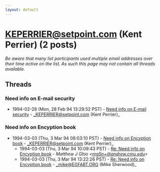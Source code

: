 ```yaml
---
layout: default
---
```


# KEPERRIER@setpoint.com (Kent Perrier) (2 posts)

_Be aware that many list participants used multiple email addresses over their time active on the list. As such this page may not contain all threads available._

## Threads

### Need info on E-mail security
+ 1994-02-28 (Mon, 28 Feb 94 13:29:52 PST) - [Need info on E-mail security](/archive/1994/02/d6854081c8eca4c4a68c9fa3541a58805e252df338a92d700594a69e90953921) - _KEPERRIER@setpoint.com (Kent Perrier)_

### Need info on Encyption book
+ 1994-03-03 (Thu, 3 Mar 94 08:03:10 PST) - [Need info on Encyption book](/archive/1994/03/6e276c0b7f6acf59b192cef0ff3464bff1d448c269149669f902486e3f1c2ac6) - _KEPERRIER@setpoint.com (Kent Perrier)_
  + 1994-03-03 (Thu, 3 Mar 94 10:09:43 PST) - [Re: Need info on Encyption book](/archive/1994/03/fa951fc5e1394bcf90b4e988f62c003d6ec79ccd8944a0f47ba094a5924f904e) - _Matthew J Ghio \<mg5n+@andrew.cmu.edu\>_
  + 1994-03-03 (Thu, 3 Mar 94 13:22:26 PST) - [Re:  Need info on Encyption book](/archive/1994/03/469d5addd926adbed9da69718af55741f61719ac0171c86bc3c4d3f6cde47d03) - _mike@EGFABT.ORG (Mike Sherwood)_

